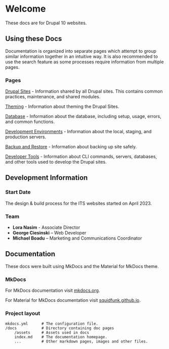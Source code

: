 # Welcome

These docs are for Drupal 10 websites.

## Using these Docs

Documentation is organized into separate pages which attempt to group similar information together in an intuitive way. It is also recommended to use the search feature as some processes require information from multiple pages. 

### Pages

[Drupal Sites](./drupal-sites.md) - Information shared by all Drupal sites. This contains common practices, maintenance, and shared modules.

[Theming](./theming.md) - Information about theming the Drupal Sites.

[Database](./database.md) - Information about the database, including setup, usage, errors, and common functions.

[Development Environments](./development-environments.md) - Information about the local, staging, and production servers.

[Backup and Restore](./backup-restore.md) - Information about backing up site safely.

[Developer Tools](./developer-tools.md) - Information about CLI commands, servers, databases, and other tools used to develop the Drupal sites. 

## Development Information

### Start Date

The design & build process for the ITS websites started on April 2023. 

### Team

* **Lora Nasim** - Associate Director
* **George Ciesinski** – Web Developer
* **Michael Boadu** – Marketing and Communications Coordinator 

## Documentation

These docs were built using MkDocs and the Material for MkDocs theme.

### MkDocs

For MkDocs documentation visit [mkdocs.org](https://www.mkdocs.org).

For Material for MkDocs documentation visit [squidfunk.github.io](https://squidfunk.github.io/mkdocs-material/getting-started/).


### Project layout

    mkdocs.yml      # The configuration file.
    /docs           # Directory containing doc pages
        /assets     # Assets used in docs
        index.md    # The documentation homepage.
        ...         # Other markdown pages, images and other files.

